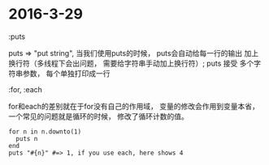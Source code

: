 2016-3-29
=========

:puts

puts => "put string", 当我们使用puts的时候， puts会自动给每一行的输出
加上换行符（多线程下会出问题， 需要给字符串手动加上换行符）; puts 接受
多个字符串参数， 每个单独打印成一行

:for, :each

for和each的差别就在于for没有自己的作用域， 变量的修改会作用到变量本省，
一个常见的问题就是循环的时候， 修改了循环计数的值。

```
for n in n.downto(1)
  puts n
end
puts "#{n}" #=> 1, if you use each, here shows 4
```
